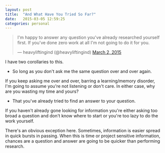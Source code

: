 ```yaml
---
layout: post
title:  "And What Have You Tried So Far?"
date:   2015-03-05 12:59:25
categories: personal
---
```


<blockquote class="twitter-tweet" data-partner="tweetdeck">I'm happy to answer any question you've already researched yourself first. If you've done zero work at all I'm not going to do it for you.

— heavyliftingind (@heavyliftingind) <a href="https://twitter.com/heavyliftingind/status/572214577557086208">March 2, 2015</a></blockquote>
<script src="//platform.twitter.com/widgets.js" async="" charset="utf-8"></script>

I have two corollaries to this.

- So long as you don't ask me the same question over and over again.

If you keep asking me over and over, barring a learning/memory disorder, I'm going to assume you're not listening or don't care. In either case, why are you wasting my time and yours?

- That you've already tried to find an answer to your question.

If you haven't already gone looking for information you're either asking too broad a question and don't know where to start or you're too lazy to do the work yourself.

There's an obvious exception here. Sometimes, information is easier spread in quick bursts in passing. When this is time or project sensitive information, chances are a question and answer are going to be quicker than performing research.